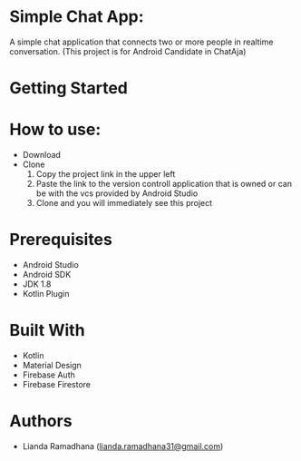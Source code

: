 # Simple Chat App:

A simple chat application that connects two or more people in realtime conversation.
(This project is for Android Candidate in ChatAja)

# Getting Started

# How to use:
- Download
- Clone
  1. Copy the project link in the upper left
  2. Paste the link to the version controll application that is owned or can be with the vcs provided by Android Studio
  3. Clone and you will immediately see this project

# Prerequisites
- Android Studio
- Android SDK
- JDK 1.8
- Kotlin Plugin

# Built With

- Kotlin
- Material Design
- Firebase Auth
- Firebase Firestore

# Authors
- Lianda Ramadhana (lianda.ramadhana31@gmail.com)


